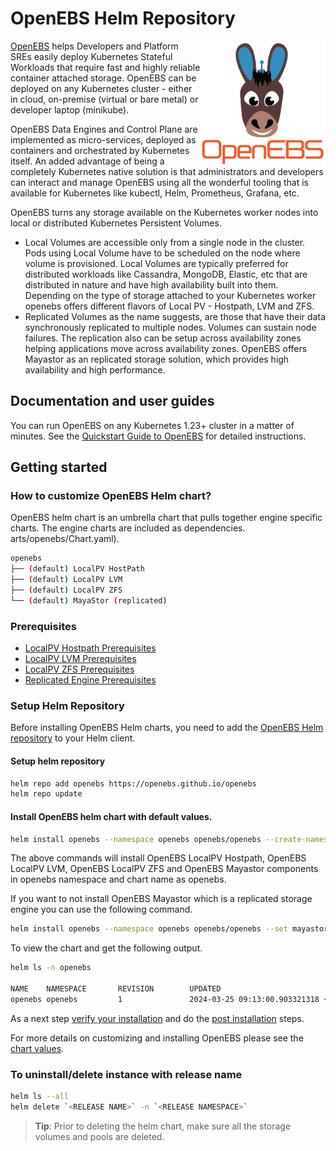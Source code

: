 # OpenEBS Helm Repository

<img width="200" align="right" alt="OpenEBS Logo" src="https://raw.githubusercontent.com/cncf/artwork/master/projects/openebs/stacked/color/openebs-stacked-color.png" xmlns="http://www.w3.org/1999/html">

[OpenEBS](https://openebs.io) helps Developers and Platform SREs easily deploy Kubernetes Stateful Workloads that require fast and highly reliable container attached storage. OpenEBS can be deployed on any Kubernetes cluster - either in cloud, on-premise (virtual or bare metal) or developer laptop (minikube).

OpenEBS Data Engines and Control Plane are implemented as micro-services, deployed as containers and orchestrated by Kubernetes itself. An added advantage of being a completely Kubernetes native solution is that administrators and developers can interact and manage OpenEBS using all the wonderful tooling that is available for Kubernetes like kubectl, Helm, Prometheus, Grafana, etc.

OpenEBS turns any storage available on the Kubernetes worker nodes into local or distributed Kubernetes Persistent Volumes.
* Local Volumes are accessible only from a single node in the cluster. Pods using Local Volume have to be scheduled on the node where volume is provisioned. Local Volumes are typically preferred for distributed workloads like Cassandra, MongoDB, Elastic, etc that are distributed in nature and have high availability built into them. Depending on the type of storage attached to your Kubernetes worker openebs offers different flavors of Local PV - Hostpath, LVM and  ZFS.
* Replicated Volumes as the name suggests, are those that have their data synchronously replicated to multiple nodes. Volumes can sustain node failures. The replication also can be setup across availability zones helping applications move across availability zones. OpenEBS offers Mayastor as an replicated storage solution, which provides high availability and high performance.

## Documentation and user guides

You can run OpenEBS on any Kubernetes 1.23+ cluster in a matter of minutes. See the [Quickstart Guide to OpenEBS](https://openebs.io/docs/quickstart-guide/installation) for detailed instructions.

## Getting started

### How to customize OpenEBS Helm chart?

OpenEBS helm chart is an umbrella chart that pulls together engine specific charts. The engine charts are included as dependencies. 
arts/openebs/Chart.yaml). 

```bash
openebs
├── (default) LocalPV HostPath
├── (default) LocalPV LVM
├── (default) LocalPV ZFS
└── (default) MayaStor (replicated)
```

### Prerequisites

- [LocalPV Hostpath Prerequisites](https://openebs.io/docs/user-guides/local-storage-user-guide/local-pv-hostpath/hostpath-installation#prerequisites)
- [LocalPV LVM Prerequisites](https://openebs.io/docs/user-guides/local-storage-user-guide/local-pv-lvm/lvm-installation#prerequisites)
- [LocalPV ZFS Prerequisites](https://openebs.io/docs/user-guides/local-storage-user-guide/local-pv-zfs/zfs-installation#prerequisites)
- [Replicated Engine Prerequisites](https://openebs.io/docs/user-guides/replicated-storage-user-guide/rs-installation#prerequisites)

### Setup Helm Repository

Before installing OpenEBS Helm charts, you need to add the [OpenEBS Helm repository](https://openebs.github.io/openebs) to your Helm client.

#### Setup helm repository

```bash
helm repo add openebs https://openebs.github.io/openebs
helm repo update
```

#### Install OpenEBS helm chart with default values.

```bash
helm install openebs --namespace openebs openebs/openebs --create-namespace
```

The above commands will install OpenEBS LocalPV Hostpath, OpenEBS LocalPV LVM, OpenEBS LocalPV ZFS and OpenEBS Mayastor components in openebs namespace and chart name as openebs. 

If you want to not install OpenEBS Mayastor which is a replicated storage engine you can use the following command.

```bash
helm install openebs --namespace openebs openebs/openebs --set mayastor.enabled=false --create-namespace
```

To view the chart and get the following output.

```bash
helm ls -n openebs 

NAME    NAMESPACE       REVISION        UPDATED                                 STATUS          CHART           APP VERSION
openebs openebs         1               2024-03-25 09:13:00.903321318 +0000 UTC deployed        openebs-4.0.0   4.0.0
```

As a next step [verify your installation](https://openebs.io/docs/quickstart-guide/installation#verifying-openebs-installation) and do the [post installation](https://openebs.io/docs/quickstart-guide/installation#post-installation-considerations) steps.

For more details on customizing and installing OpenEBS please see the [chart values](https://github.com/openebs/openebs/tree/HEAD/charts/README.md).

### To uninstall/delete instance with release name

```bash
helm ls --all
helm delete `<RELEASE NAME>` -n `<RELEASE NAMESPACE>`
```

> **Tip**: Prior to deleting the helm chart, make sure all the storage volumes and pools are deleted.
